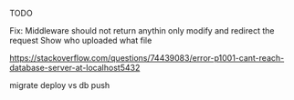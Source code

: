 

TODO

Fix:
Middleware should not return anythin only modify and redirect the request
Show who uploaded what file


https://stackoverflow.com/questions/74439083/error-p1001-cant-reach-database-server-at-localhost5432

migrate deploy vs db push
